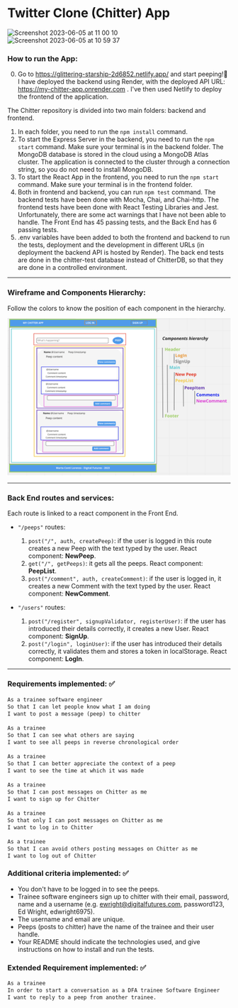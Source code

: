 Twitter Clone (Chitter) App 
=================
<img width="790" alt="Screenshot 2023-06-05 at 11 00 10" src="https://github.com/contimarta/Twitter-clone/assets/120254646/94d1f6ac-923d-4b3a-9c7b-850a06a58f5e">
<img width="798" alt="Screenshot 2023-06-05 at 10 59 37" src="https://github.com/contimarta/Twitter-clone/assets/120254646/bb963278-d589-4eca-938e-ed4e52889052">

### How to run the App:
0. Go to https://glittering-starship-2d6852.netlify.app/ and start peeping!🚀 I have deployed the backend using Render, with the deployed API URL: https://my-chitter-app.onrender.com . I've then used Netlify to deploy the frontend of the application.

The Chitter repository is divided into two main folders: backend and frontend. 

1. In each folder, you need to run the `npm install` command. 
2. To start the Express Server in the backend, you need to run the `npm start` command. Make sure your terminal is in the backend folder. The MongoDB database is stored in the cloud using a MongoDB Atlas cluster. The application is connected to the cluster through a connection string, so you do not need to install MongoDB.
3. To start the React App in the frontend, you need to run the `npm start` command. Make sure your terminal is in the frontend folder.
4. Both in frontend and backend, you can run `npm test` command. The backend tests have been done with Mocha, Chai, and Chai-http. The frontend tests have been done with React Testing Libraries and Jest. Unfortunately, there are some act warnings that I have not been able to handle. The Front End has 45 passing tests, and the Back End has 6 passing tests.
5. .env variables have been added to both the frontend and backend to run the tests, deployment and the development in different URLs (in deployment the backend API is hosted by Render). The back end tests are done in the chitter-test database instead of ChitterDB, so that they are done in a controlled environment. 
_______

### Wireframe and Components Hierarchy:

Follow the colors to know the position of each component in the hierarchy.

![Chitter mockup](/wireframe.png)
______

### Back End routes and services:

Each route is linked to a react component in the Front End.

- `"/peeps"` routes: 
    1. `post("/", auth, createPeep)`: if the user is logged in this route creates a new Peep with the text typed by the user. React component: **NewPeep**.
    2. `get("/", getPeeps)`: it gets all the peeps. React component: **PeepList**.
    3. `post("/comment", auth, createComment)`: if the user is logged in, it creates a new Comment with the text typed by the user. React component: **NewComment**.

- `"/users"` routes:
    1. `post("/register", signupValidator, registerUser)`: if the user has introduced their details correctly, it creates a new User. React component: **SignUp**.
    2. `post("/login", loginUser)`: if the user has introduced their details correctly, it validates them and stores a token in localStorage. React component: **LogIn**.

__________
### Requirements implemented: ✅
```
As a trainee software engineer
So that I can let people know what I am doing  
I want to post a message (peep) to chitter 

As a trainee
So that I can see what others are saying  
I want to see all peeps in reverse chronological order 

As a trainee
So that I can better appreciate the context of a peep
I want to see the time at which it was made 

As a trainee
So that I can post messages on Chitter as me
I want to sign up for Chitter 

As a trainee
So that only I can post messages on Chitter as me
I want to log in to Chitter 

As a trainee
So that I can avoid others posting messages on Chitter as me
I want to log out of Chitter 
```

### Additional criteria implemented: ✅


* You don't have to be logged in to see the peeps. 
* Trainee software engineers sign up to chitter with their email, password, name and a username (e.g. ewright@digitalfutures.com, password123, Ed Wright, edwright6975). 
* The username and email are unique. 
* Peeps (posts to chitter) have the name of the trainee and their user handle. 
* Your README should indicate the technologies used, and give instructions on how to install and run the tests. 

### Extended Requirement implemented: ✅

```
As a trainee
In order to start a conversation as a DFA trainee Software Engineer
I want to reply to a peep from another trainee. 
```




